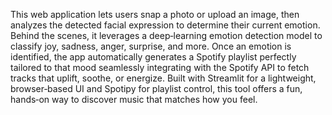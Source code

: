 This web application lets users snap a photo or upload an image, then analyzes the detected facial expression to determine their current emotion. Behind the scenes, it leverages a deep‑learning emotion detection model to classify joy, sadness, anger, surprise, and more. Once an emotion is identified, the app automatically generates a Spotify playlist perfectly tailored to that mood seamlessly integrating with the Spotify API to fetch tracks that uplift, soothe, or energize. Built with Streamlit for a lightweight, browser‑based UI and Spotipy for playlist control, this tool offers a fun, hands‑on way to discover music that matches how you feel.
